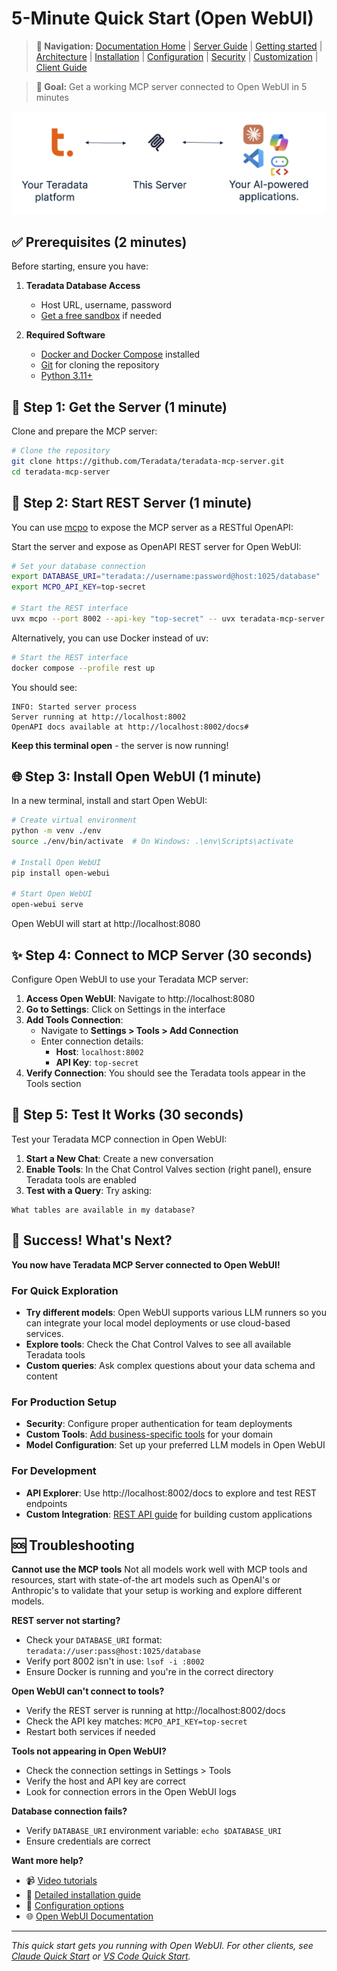 # 5-Minute Quick Start (Open WebUI)

> **📍 Navigation:** [Documentation Home](../README.md) | [Server Guide](../README.md#-server-guide) | [Getting started](GETTING_STARTED.md) | [Architecture](ARCHITECTURE.md) | [Installation](INSTALLATION.md) | [Configuration](CONFIGURATION.md) | [Security](SECURITY.md) | [Customization](CUSTOMIZING.md) | [Client Guide](../client_guide/CLIENT_GUIDE.md)

> **🎯 Goal:** Get a working MCP server connected to Open WebUI in 5 minutes

![](../media/client-server-platform.png)

## ✅ Prerequisites (2 minutes)

Before starting, ensure you have:

1. **Teradata Database Access**
   - Host URL, username, password
   - [Get a free sandbox](https://www.teradata.com/getting-started/demos/clearscape-analytics) if needed

2. **Required Software**
   - [Docker and Docker Compose](https://docs.docker.com/get-docker/) installed
   - [Git](https://git-scm.com/downloads) for cloning the repository
   - [Python 3.11+](https://www.python.org/downloads/)

## 🚀 Step 1: Get the Server (1 minute)

Clone and prepare the MCP server:

```bash
# Clone the repository
git clone https://github.com/Teradata/teradata-mcp-server.git
cd teradata-mcp-server
```

## 🔧 Step 2: Start REST Server (1 minute)

You can use [mcpo](https://github.com/open-webui/mcpo) to expose the MCP server as a RESTful OpenAPI:

Start the server and expose as OpenAPI REST server for Open WebUI:

```bash
# Set your database connection
export DATABASE_URI="teradata://username:password@host:1025/database"
export MCPO_API_KEY=top-secret

# Start the REST interface
uvx mcpo --port 8002 --api-key "top-secret" -- uvx teradata-mcp-server
```

Alternatively, you can use Docker instead of uv:

```bash
# Start the REST interface
docker compose --profile rest up
```

You should see:
```
INFO: Started server process
Server running at http://localhost:8002
OpenAPI docs available at http://localhost:8002/docs#
```

**Keep this terminal open** - the server is now running!

## 🌐 Step 3: Install Open WebUI (1 minute)

In a new terminal, install and start Open WebUI:

```bash
# Create virtual environment
python -m venv ./env
source ./env/bin/activate  # On Windows: .\env\Scripts\activate

# Install Open WebUI
pip install open-webui   

# Start Open WebUI
open-webui serve
```

Open WebUI will start at http://localhost:8080

## ✨ Step 4: Connect to MCP Server (30 seconds)

Configure Open WebUI to use your Teradata MCP server:

1. **Access Open WebUI**: Navigate to http://localhost:8080
2. **Go to Settings**: Click on Settings in the interface
3. **Add Tools Connection**:
   - Navigate to **Settings > Tools > Add Connection**
   - Enter connection details:
     - **Host**: `localhost:8002`
     - **API Key**: `top-secret`
4. **Verify Connection**: You should see the Teradata tools appear in the Tools section

## 🧪 Step 5: Test It Works (30 seconds)

Test your Teradata MCP connection in Open WebUI:

1. **Start a New Chat**: Create a new conversation
2. **Enable Tools**: In the Chat Control Valves section (right panel), ensure Teradata tools are enabled
3. **Test with a Query**: Try asking:

```
What tables are available in my database?
```

## 🎉 Success! What's Next?

**You now have Teradata MCP Server connected to Open WebUI!**

### For Quick Exploration
- **Try different models**: Open WebUI supports various LLM runners so you can integrate your local model deployments or use cloud-based services.
- **Explore tools**: Check the Chat Control Valves to see all available Teradata tools
- **Custom queries**: Ask complex questions about your data schema and content

### For Production Setup  
- **Security**: Configure proper authentication for team deployments
- **Custom Tools**: [Add business-specific tools](CUSTOMIZING.md) for your domain
- **Model Configuration**: Set up your preferred LLM models in Open WebUI

### For Development
- **API Explorer**: Use http://localhost:8002/docs to explore and test REST endpoints
- **Custom Integration**: [REST API guide](../client_guide/Rest_API.md) for building custom applications

## 🆘 Troubleshooting

**Cannot use the MCP tools**
Not all models work well with MCP tools and resources, start with state-of-the art models such as OpenAI's or Anthropic's to validate that your setup is working and explore different models.

**REST server not starting?**
- Check your `DATABASE_URI` format: `teradata://user:pass@host:1025/database`
- Verify port 8002 isn't in use: `lsof -i :8002`
- Ensure Docker is running and you're in the correct directory

**Open WebUI can't connect to tools?**
- Verify the REST server is running at http://localhost:8002/docs
- Check the API key matches: `MCPO_API_KEY=top-secret`
- Restart both services if needed

**Tools not appearing in Open WebUI?**
- Check the connection settings in Settings > Tools
- Verify the host and API key are correct
- Look for connection errors in the Open WebUI logs

**Database connection fails?**
- Verify `DATABASE_URI` environment variable: `echo $DATABASE_URI`
- Ensure credentials are correct

**Want more help?**
- 📹 [Video tutorials](VIDEO_LIBRARY.md)
- 📖 [Detailed installation guide](INSTALLATION.md)
- 🔧 [Configuration options](CONFIGURATION.md)
- 🌐 [Open WebUI Documentation](https://docs.openwebui.com/)

---
*This quick start gets you running with Open WebUI. For other clients, see [Claude Quick Start](QUICK_START.md) or [VS Code Quick Start](QUICK_START_VSCODE.md).*